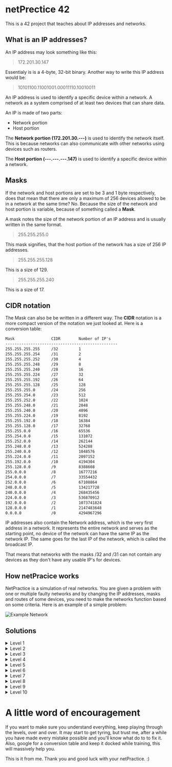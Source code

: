 #  netPrectice 42

This is a 42 project that teaches about IP addresses and networks.

##  What is an IP addresses?

<p>
An IP address may look something like this:
<blockquote>
  172.201.30.147
</blockquote>

Essentialy is is a 4-byte, 32-bit binary. Another way to write this IP address would be:
<blockquote>
  10101100.11001001.00011110.10010011
</blockquote>

An IP address is used to identify a specific device within a network. A network as a system comprised of at least two devices that can share data.
</p>

An IP is made of two parts:
-  Network portion
-  Host portion
<p>
The <strong>Network portion (172.201.30.---)</strong> is used to identify the network itself. This is because networks can also communicate with other networks using devices such as routers.
</p>
<p>
The <strong>Host portion (---.---.---.147)</strong> is used to identify a specific device within a network.
</p>

##  Masks
If the network and host portions are set to be 3 and 1 byte respectively, does that mean that there are only a maximum of 256 devices allowed to be in a network at the same time? No.
Because the size of the network and host portion is variable, because of something called a **Mask**.

A mask notes the size of the network portion of an IP address and is usually written in the same format.
<blockquote>
255.255.255.0
</blockquote>

This mask signifies, that the host portion of the network has a size of 256 IP addresses.

<blockquote>
255.255.255.128
</blockquote>

This is a size of 129.

<blockquote>
255.255.255.240
</blockquote>

This is a size of 17.

##  CIDR notation
The Mask can also be be written in a different way. The **CIDR** notation is a more compact version of the notation we just looked at. Here is a conversion table:

```
Mask                CIDR        Number of IP's
-------------------------------------------------
255.255.255.255     /32         1
255.255.255.254     /31         2
255.255.255.252     /30         4
255.255.255.248     /29         8
255.255.255.240     /28         16
255.255.255.224     /27         32
255.255.255.192     /26         64
255.255.255.128     /25         128
255.255.255.0       /24         256
255.255.254.0       /23         512
255.255.252.0       /22         1024
255.255.248.0       /21         2048
255.255.240.0       /20         4096
255.255.224.0       /19         8192
255.255.192.0       /18         16384
255.255.128.0       /17         32768
255.255.0.0         /16         65536
255.254.0.0         /15         131072
255.252.0.0         /14         262144
255.248.0.0         /13         524288
255.240.0.0         /12         1048576
255.224.0.0         /11         2097152
255.192.0.0         /10         4194304
255.128.0.0         /9          8388608
255.0.0.0           /8          16777216
254.0.0.0           /7          33554432
252.0.0.0           /6          67108864
248.0.0.0           /5          134217728
240.0.0.0           /4          268435456
224.0.0.0           /3          536870912
192.0.0.0           /2          1073741824
128.0.0.0           /1          2147483648
0.0.0.0             /0          4294967296
```

IP addresses also contain the Network address, which is the very first address in a network. It represents the entire network and serves as the starting point, no device of the network can have the same IP as the network IP.
The same goes for the last IP of the network, which is called the broadcast IP.

That means that networks with the masks /32 and /31 can not contain any devices as they don't have any usable IP's for devices.


##  How netPracice works
<p>
  NetPractice is a simulation of real networks. You are given a problem with one or multiple faulty networks and by changing the IP addresses, masks and routes of some devices, you need to make the networks function based on some criteria.
  Here is an example of a simple problem:
</p>
<p>
  <img src="https://github.com/Cimex404/42-netPractice/tree/master/Example.png" alt="Example Network" width="500">
</p>


##  Solutions
<details>
  <summary>Level 1</summary>
  <p>
    <strong>Level 1</strong> is simply figuring out that IP addresses can't be the same, but must be within the same mask. To achieve this, you must fix two networks, that have the same problem. Childsplay.
  </p>
  <p>
    <img src="https://github.com/Cimex404/42-netPractice/blob/master/Solutions/Level1.png" alt="Level 1" width="1200">
  </p>
</details>

<details>
  <summary>Level 2</summary>
  <p>
    <strong>Level 2</strong> is in concept, the same as level 1, but there is a Mask mismatch for the first network. So you need to learn, that masks MUST be same same among a single network. Easy as pie.
  </p>
  <p>
    <img src="https://github.com/Cimex404/42-netPractice/blob/master/Solutions/Level2.png" alt="Level 2" width="1200">
  </p>
</details>

<details>
  <summary>Level 3</summary>
  <p>
    <strong>Level 3</strong> is about switches. Switches are cross-sections between devices, they do NOT link to other networks, but are contained inside them. Can do this with my eyes closed.
  </p>
  <p>
    <img src="https://github.com/Cimex404/42-netPractice/blob/master/Solutions/Level3.png" alt="Level 3" width="1200">
  </p>
</details>

<details>
  <summary>Level 4</summary>
  <p>
    <strong>Level 4</strong> is an introduction to routers. Other than switches, routers can connect to multiple networks and communicate between them. This is however not needed to solve this level, because in practice, this is the exact same as level 3. Ctrl+C Ctrl+V from Level 3
  </p>
  <p>
    <img src="https://github.com/Cimex404/42-netPractice/blob/master/Solutions/Level4.png" alt="Level 4" width="1200">
  </p>
</details>

<details>
  <summary>Level 5</summary>
  <p>
    <strong>Level 5</strong> is the first level with multiple networks that communicate with each other. Using a rounter, the hosts A and B need to find a connection. The second thing that is introduced, are routing tables, these show, where a particular device wants to send data and what the next stop is on it's path. New concept, but still somewhat easy.
  </p>
  <p>
    <img src="https://github.com/Cimex404/42-netPractice/blob/master/Solutions/Level5.png" alt="Level 5" width="1200">
  </p>
</details>

<details>
  <summary>Level 6</summary>
  <p>
    <strong>Level 6</strong> introduces the InTeRnEt!!! This one is pretty staight forward, connect the laptop to the rounter and connect the rounter to the iNtErNeT!!! Ok, ramping up the difficulty.
  </p>
  <p>
    <img src="https://github.com/Cimex404/42-netPractice/blob/master/Solutions/Level6.png" alt="Level 6" width="1200">
  </p>
</details>

<details>
  <summary>Level 7</summary>
  <p>
    <strong>Level 7</strong> is the C of this project. You need to connect two routers, that are each connected to a host. I recommend you use the same IP for all three networks. Of course, make sure that the masks are small enough to leave space for all connections, a /24 is too big. Now this is getting tricky.
  </p>
  <p>
    <img src="https://github.com/Cimex404/42-netPractice/blob/master/Solutions/Level7.png" alt="Level 7" width="1200">
  </p>
</details>

<details>
  <summary>Level 8</summary>
  <p>
    In <strong>Level 8</strong> you are forced to do something called subnetting. basically, you HAVE to use the IP that is provided in the left part of the Internets routing table for all other networks. Take a good look at the CIDR notation right after it, this is the amount of addresses that are available. I just saved you hours of headaches.
  </p>
  <p>
    <img src="https://github.com/Cimex404/42-netPractice/blob/master/Solutions/Level8.png" alt="Level 8" width="1200">
  </p>
</details>

<details>
  <summary>Level 9</summary>
  <p>
    <strong>Level 9</strong> is part one of IP-hell itself. You are given minimal rescrictions to work with, but this wont make it easier. You must make sure to pick the correct mask size for each network, I found it easiest to use /28 as this gives you some room, but also is small enough not to trip any other networks. Now this is difficult.
  </p>
  <p>
    <img src="https://github.com/Cimex404/42-netPractice/blob/master/Solutions/Level9.png" alt="Level 9" width="1200">
  </p>
</details>

<details>
  <summary>Level 10</summary>
  <p>
    <strong>Level 10</strong> is part two of IP-hell. When it comes down to it, Level 10 and Level 9 are pretty much the same, except that Level 10 restricts you more, but this actually makes it easier then Level 9. Easier, but still hard.
  </p>
  <p>
    <img src="https://github.com/Cimex404/42-netPractice/blob/master/Solutions/Level10.png" alt="Level 10" width="1200">
  </p>
</details>


#	A little word of encouragement
<p>
	If you want to make sure you understand everything, keep playing through the levels, over and over.
	It may start to get tyring, but trust me, after a while you have made every mistake possible and you'll know what do to to fix it.
	Also, google for a conversion table and keep it docked while training, this will massively help you.
</p>
<p>
	This is it from me.
	Thank you and good luck with your netPractice. :)
</p>
